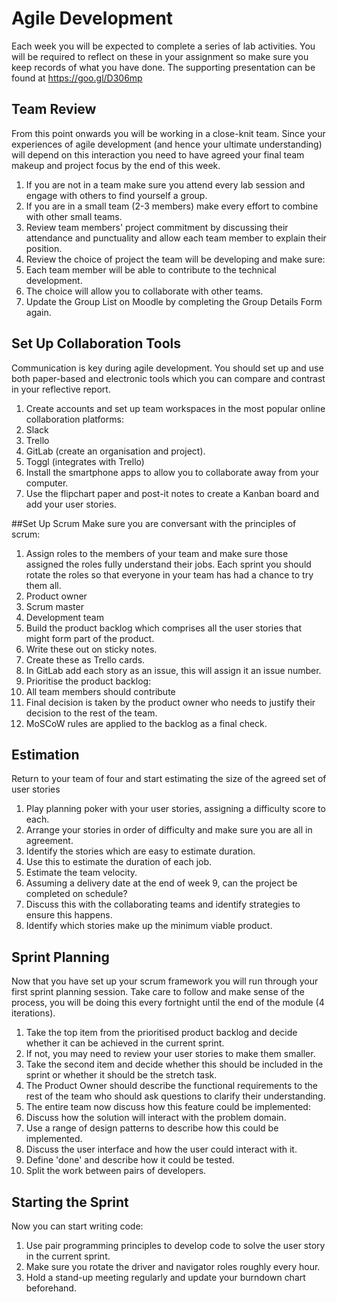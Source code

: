 
# Agile Development

Each week you will be expected to complete a series of lab activities. You will be required to reflect on these in your assignment so make sure you keep records of what you have done. The supporting presentation can be found at https://goo.gl/D306mp

## Team Review
From this point onwards you will be working in a close-knit team. Since your experiences of agile development (and hence your ultimate understanding) will depend on this interaction you need to have agreed your final team makeup and project focus by the end of this week.

1. If you are not in a team make sure you attend every lab session and engage with others to find yourself a group.
2. If you are in a small team (2-3 members) make every effort to combine with other small teams.
3. Review team members' project commitment by discussing their attendance and punctuality and allow each team member to explain their position.
4. Review the choice of project the team will be developing and make sure:
  1. Each team member will be able to contribute to the technical development.
  2. The choice will allow you to collaborate with other teams.
  3. Update the Group List on Moodle by completing the Group Details Form again.

## Set Up Collaboration Tools
Communication is key during agile development. You should set up and use both paper-based and electronic tools which you can compare and contrast in your reflective report.

1. Create accounts and set up team workspaces in the most popular online collaboration platforms:
  1. Slack
  2. Trello
  3. GitLab (create an organisation and project).
  4. Toggl (integrates with Trello)
2. Install the smartphone apps to allow you to collaborate away from your computer.
3. Use the flipchart paper and post-it notes to create a Kanban board and add your user stories.

##Set Up Scrum
Make sure you are conversant with the principles of scrum:

1. Assign roles to the members of your team and make sure those assigned the roles fully understand their jobs. Each sprint you should rotate the roles so that everyone in your team has had a chance to try them all.
  1. Product owner
  2. Scrum master
  3. Development team
2. Build the product backlog which comprises all the user stories that might form part of the product.
  1. Write these out on sticky notes.
  2. Create these as Trello cards.
  3. In GitLab add each story as an issue, this will assign it an issue number.
3. Prioritise the product backlog:
  1. All team members should contribute
  2. Final decision is taken by the product owner who needs to justify their decision to the rest of the team.
  3. MoSCoW rules are applied to the backlog as a final check.


## Estimation
Return to your team of four and start estimating the size of the agreed set of user stories

1. Play planning poker with your user stories, assigning a difficulty score to each.
2. Arrange your stories in order of difficulty and make sure you are all in agreement.
3. Identify the stories which are easy to estimate duration.
4. Use this to estimate the duration of each job.
  1. Estimate the team velocity.
  2. Assuming a delivery date at the end of week 9, can the project be completed on schedule?
  3. Discuss this with the collaborating teams and identify strategies to ensure this happens.
5. Identify which stories make up the minimum viable product.

## Sprint Planning
Now that you have set up your scrum framework you will run through your first sprint planning session. Take care to follow and make sense of the process, you will be doing this every fortnight until the end of the module (4 iterations).

1. Take the top item from the prioritised product backlog and decide whether it can be achieved in the current sprint.
  1. If not, you may need to review your user stories to make them smaller.
2. Take the second item and decide whether this should be included in the sprint or whether it should be the stretch task.
3. The Product Owner should describe the functional requirements to the rest of the team who should ask questions to clarify their understanding.
4. The entire team now discuss how this feature could be implemented:
  1. Discuss how the solution will interact with the problem domain.
  2. Use a range of design patterns to describe how this could be implemented.
  3. Discuss the user interface and how the user could interact with it.
  4. Define 'done' and describe how it could be tested.
5. Split the work between pairs of developers.

## Starting the Sprint
Now you can start writing code:

1. Use pair programming principles to develop code to solve the user story in the current sprint.
2. Make sure you rotate the driver and navigator roles roughly every hour.
3. Hold a stand-up meeting regularly and update your burndown chart beforehand.
